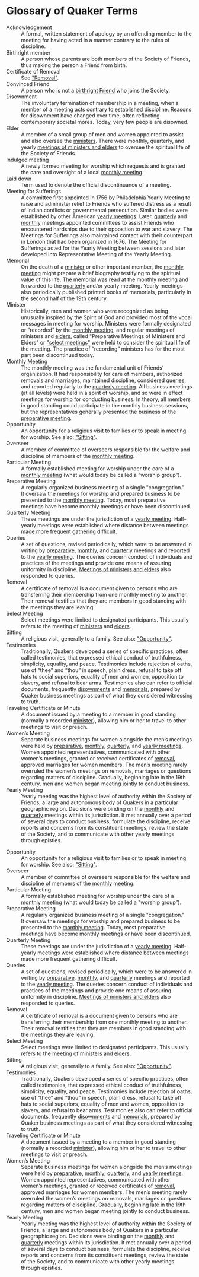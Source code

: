 # Glossary of Quaker Terms

<dl>
<dt id="acknowledgement">Acknowledgement</dt>
  <dd>A formal, written statement of apology by an offending member to the meeting for having acted in a manner contrary to the rules of discipline.</dd>

<dt id="birthright-member">Birthright member</dt>
  <dd>A person whose parents are both members of the Society of Friends, thus making the person a Friend from birth.</dd>

<dt id="certificate-of-removal">Certificate of Removal</dt>
  <dd>See <a href="#removal">"Removal"</a>.</dd>

<dt id="convinced-friend">Convinced Friend</dt>
  <dd>A person who is not a <a href="#birthright-member">birthright Friend</a> who joins the Society. </dd>

<dt id="disownment">Disownment</dt>
  <dd>The involuntary termination of membership in a meeting, when a member of a meeting acts contrary to established discipline.  Reasons for disownment have changed over time, often reflecting contemporary societal mores.  Today, very few people are disowned. </dd>

<dt id="elders">Elder</dt>
  <dd>A member of a small group of men and women appointed to assist and also oversee the <a href="#ministers">ministers</a>.  There were monthly, quarterly, and yearly <a href="#select-meeting">meetings of ministers and elders</a> to oversee the spiritual life of the Society of Friends.</dd>

<dt id="indulged-meeting">Indulged meeting</dt>
  <dd>A newly formed meeting for worship which requests and is granted the care and oversight of a local <a href="#monthly-meetings">monthly meeting</a>.</dd>

<dt id="laid-down">Laid down</dt>
  <dd>Term used to denote the official discontinuance of a meeting.</dd>

<dt id="meeting-for-sufferings">Meeting for Sufferings</dt>
<dd>A committee first appointed in 1756 by Philadelphia Yearly Meeting to raise and administer relief to Friends who suffered distress as a result of Indian conflicts or governmental persecution.  Similar bodies were established by other American <a href="#yearly-meeting">yearly meetings</a>. Later, <a href="#quarterly-meeting">quarterly</a> and <a href="#monthly-meetings">monthly</a> meetings appointed committees to assist Friends who encountered hardships due to their opposition to war and slavery.  The Meetings for Sufferings also maintained contact with their counterpart in London that had been organized in 1676.  The Meeting for Sufferings acted for the Yearly Meeting between sessions and later developed into Representative Meeting of the Yearly Meeting.</dd>

<dt id="memorials">Memorial</dt>
  <dd>On the death of a <a href="#ministers">minister</a> or other important member, the <a href="#monthly-meetings">monthly meeting</a> might prepare a brief biography testifying to the spiritual value of this life.  The memorial was read at the monthly meeting and forwarded to the <a href="#quarterly-meeting">
quarterly</a> and/or yearly meeting. Yearly meetings also periodically published printed books of memorials, particularly in the second half of the 19th century.</dd>

<dt id="ministers">Minister</dt>
  <dd>Historically, men and women who were recognized as being unusually inspired by the Spirit of God and provided most of the vocal messages in meeting for worship.  Ministers were formally designated or “recorded” by the <a href="#monthly-meetings">monthly meeting</a>, and regular meetings of ministers and <a href="#elders">elders</a>, called "Preparative Meetings of Ministers and Elders" or <a href="#select-meeting">"select meetings"</a> were held to consider the spiritual life of the meeting.  The practice of “recording” ministers has for the most part been discontinued today.</dd>
  
<dt id="monthly-meetings">Monthly Meeting</dt>
  <dd>The monthly meeting was the fundamental unit of Friends’ organization. It had responsibility for care of members, authorized <a href="#removal">removals</a> and marriages, maintained discipline, considered <a href="#queries">queries</a>, and reported regularly to the <a href="#quarterly-meeting">quarterly meeting</a>. All business meetings (at all levels) were held in a spirit of worship, and so were in effect meetings for worship for conducting business. In theory, all members in good standing could participate in the monthly business sessions, but the representatives generally presented the business of the <a href="#preparative-meeting">preparative meeting</a>.</dd>

<dt id="opportunity">Opportunity</dt>
  <dd>An opportunity for a religious visit to families or to speak in meeting for worship. See also: <a href="#sitting">"Sitting"</a>.</dd>

<dt id="overseer">Overseer</dt>
  <dd>A member of committee of overseers responsible for the welfare and discipline of members of the <a href="#monthly-meetings">monthly meeting</a>.</dd>

<dt id="particular-meeting">Particular Meeting</dt>
  <dd>A formally established meeting for worship under the care of a <a href="#monthly-meetings">monthly meeting</a> (what would today be called a "worship group”).</dd>

<dt id="preparative-meeting">Preparative Meeting</dt>
  <dd>A regularly organized business meeting of a single "congregation." It oversaw the meetings for worship and prepared business to be presented to the <a href="#monthly-meetings">monthly meeting</a>. Today, most preparative meetings have become monthly meetings or have been discontinued.</dd>
  
<dt id="quarterly-meeting">Quarterly Meeting</dt>
  <dd>These meetings are under the jurisdiction of a <a href="#yearly-meeting">yearly meeting</a>.  Half-yearly meetings were established where distance between meetings made more frequent gathering difficult.</dd>
  
<dt id="queries">Queries</dt>
<dd>A set of questions, revised periodically, which were to be answered in writing by <a href="#preparative-meeting">preparative</a>, <a href="#monthly-meetings">monthly</a>, and <a href="#quarterly-meeting">quarterly</a> meetings and reported to the <a href="#yearly-meeting">yearly meeting</a>.  The queries concern conduct of individuals and practices of the meetings and provide one means of assuring uniformity in discipline.  <a href="#select-meeting">Meetings of ministers and elders</a> also responded to queries.</dd>

<dt id="removal">Removal</dt>
  <dd>A certificate of removal is a document given to persons who are transferring their membership from one monthly meeting to another.  Their removal testifies that they are members in good standing with the meetings they are leaving.</dd>

<dt id="select-meeting">Select Meeting</dt>
  <dd>Select meetings were limited to designated participants. This usually refers to the meeting of <a href="#ministers">ministers</a> and <a href="#elders">elders</a>.</dd>

<dt id="sitting">Sitting</dt>
  <dd>A religious visit, generally to a family. See also: <a href="#opportunity">"Opportunity"</a>.</dd>

<dt id="testimonies">Testimonies</dt>
  <dd>Traditionally, Quakers developed a series of specific practices, often called testimonies, that expressed ethical conduct of truthfulness, simplicity, equality, and peace.  Testimonies include rejection of oaths, use of “thee” and “thou” in speech, plain dress, refusal to take off hats to social superiors, equality of men and women, opposition to slavery, and refusal to bear arms.  Testimonies also can refer to official documents, frequently <a href="#disownments">disownments</a> and <a href="#memorials">memorials</a>, prepared by Quaker business meetings as part of what they considered witnessing to truth.</dd>

<dt id="traveling-certificate-or-minute">Traveling Certificate or Minute</dt>
  <dd>A document issued by a meeting to a member in good standing (normally a recorded <a href="#ministers">minister</a>), allowing him or her to travel to other meetings to visit or preach. </dd>

<dt id="womens-meeting">Women’s Meeting</dt>
  <dd>Separate business meetings for women alongside the men’s meetings were held by <a href="#preparative-meeting">preparative</a>, <a href="#monthly-meetings">monthly</a>, <a href="#quarterly-meeting">quarterly</a>, and <a href="#yearly-meeting">yearly meetings</a>.  Women appointed representatives, communicated with other women’s meetings, granted or received certificates of <a href="#removal">removal</a>, approved marriages for women members.  The men’s meeting rarely overruled the women’s meetings on removals, marriages or questions regarding matters of discipline.  Gradually, beginning late in the 19th century, men and women began meeting jointly to conduct business.</dd>
  
<dt id="yearly-meeting">Yearly Meeting</dt>
  <dd>Yearly meeting was the highest level of authority within the Society of Friends, a large and autonomous body of Quakers in a particular geographic region. Decisions were binding on the <a href="#monthly-meetings">monthly</a> and <a href="#quarterly-meeting">quarterly</a> meetings within its jurisdiction. It met annually over a period of several days to conduct business, formulate the discipline, receive reports and concerns from its constituent meetings, review the state of the Society, and to communicate with other yearly meetings through epistles.</dd>
  </dl>

<dt id="opportunity">Opportunity</dt>
  <dd>An opportunity for a religious visit to families or to speak in meeting for worship. See also: <a href="sitting">"Sitting"</a>.</dd>

<dt id="overseer">Overseer</dt>
  <dd>A member of committee of overseers responsible for the welfare and discipline of members of the <a href="monthly-meetings">monthly meeting</a>.</dd>

<dt id="particular-meeting">Particular Meeting</dt>
<dd>A formally established meeting for worship under the care of a <a href="monthly-meetings">monthly meeting</a> (what would today be called a "worship group”).</dd>

<dt id="preparative-meeting">Preparative Meeting</dt>
<dd>A regularly organized business meeting of a single "congregation." It oversaw the meetings for worship and prepared business to be presented to the <a href="monthly-meetings">monthly meeting</a>. Today, most preparative meetings have become monthly meetings or have been discontinued.</dd>
  
<dt id="quarterly-meeting">Quarterly Meeting</dt>
  <dd>These meetings are under the jurisdiction of a <a href="yearly-meeting">yearly meeting</a>.  Half-yearly meetings were established where distance between meetings made more frequent gathering difficult.</dd>
  
<dt id="queries">Queries</dt>
<dd>A set of questions, revised periodically, which were to be answered in writing by <a href="preparative-meeting">preparative</a>, <a href="monthly-meetings">monthly</a>, and <a href="quarterly-meeting">quarterly</a> meetings and reported to the <a href="yearly-meeting">yearly meeting</a>.  The queries concern conduct of individuals and practices of the meetings and provide one means of assuring uniformity in discipline.  <a href="select-meeting">Meetings of ministers and elders</a> also responded to queries.</dd>

<dt id="removal">Removal</dt>
<dd>A certificate of removal is a document given to persons who are transferring their membership from one monthly meeting to another.  Their removal testifies that they are members in good standing with the meetings they are leaving.</dd>

<dt id="select-meeting">Select Meeting</dt>
  <dd>Select meetings were limited to designated participants. This usually refers to the meeting of <a href="ministers">ministers</a> and <a href="elders">elders</a>.</dd>

<dt id="sitting">Sitting</dt>
  <dd>A religious visit, generally to a family. See also: <a href="opportunity">"Opportunity"</a>.</dd>

<dt id="testimonies">Testimonies</dt>
  <dd>Traditionally, Quakers developed a series of specific practices, often called testimonies, that expressed ethical conduct of truthfulness, simplicity, equality, and peace.  Testimonies include rejection of oaths, use of “thee” and “thou” in speech, plain dress, refusal to take off hats to social superiors, equality of men and women, opposition to slavery, and refusal to bear arms.  Testimonies also can refer to official documents, frequently <a href="#disownments">disownments</a> and <a href="memorials">memorials</a>, prepared by Quaker business meetings as part of what they considered witnessing to truth.</dd>

<dt id="traveling-certificate-or-minute">Traveling Certificate or Minute</dt>
  <dd>A document issued by a meeting to a member in good standing (normally a recorded <a href="ministers">minister</a>), allowing him or her to travel to other meetings to visit or preach. </dd>

<dt id="womens-meeting">Women’s Meeting</dt>
  <dd>Separate business meetings for women alongside the men’s meetings were held by <a href="preparative-meeting">preparative</a>, <a href="monthly-meetings">monthly</a>, <a href="quarterly-meeting">quarterly</a>, and <a href="yearly-meeting">yearly meetings</a>.  Women appointed representatives, communicated with other women’s meetings, granted or received certificates of <a href="removal">removal</a>, approved marriages for women members.  The men’s meeting rarely overruled the women’s meetings on removals, marriages or questions regarding matters of discipline.  Gradually, beginning late in the 19th century, men and women began meeting jointly to conduct business.</dd>
  
<dt id="yearly-meeting">Yearly Meeting</dt>
  <dd>Yearly meeting was the highest level of authority within the Society of Friends, a large and autonomous body of Quakers in a particular geographic region. Decisions were binding on the <a href="monthly-meetings">monthly</a> and <a href="quarterly-meeting">quarterly</a> meetings within its jurisdiction. It met annually over a period of several days to conduct business, formulate the discipline, receive reports and concerns from its constituent meetings, review the state of the Society, and to communicate with other yearly meetings through epistles.</dd>
  </dl>
